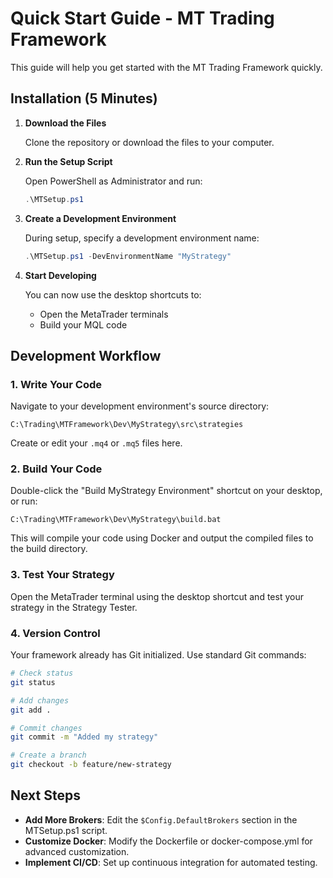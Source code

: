# Quick Start Guide - MT Trading Framework

This guide will help you get started with the MT Trading Framework quickly.

## Installation (5 Minutes)

1. **Download the Files**
   
   Clone the repository or download the files to your computer.

2. **Run the Setup Script**
   
   Open PowerShell as Administrator and run:
   ```powershell
   .\MTSetup.ps1
   ```

3. **Create a Development Environment**
   
   During setup, specify a development environment name:
   ```powershell
   .\MTSetup.ps1 -DevEnvironmentName "MyStrategy"
   ```

4. **Start Developing**
   
   You can now use the desktop shortcuts to:
   - Open the MetaTrader terminals
   - Build your MQL code

## Development Workflow

### 1. Write Your Code

Navigate to your development environment's source directory:
```
C:\Trading\MTFramework\Dev\MyStrategy\src\strategies
```

Create or edit your `.mq4` or `.mq5` files here.

### 2. Build Your Code

Double-click the "Build MyStrategy Environment" shortcut on your desktop, or run:
```
C:\Trading\MTFramework\Dev\MyStrategy\build.bat
```

This will compile your code using Docker and output the compiled files to the build directory.

### 3. Test Your Strategy

Open the MetaTrader terminal using the desktop shortcut and test your strategy in the Strategy Tester.

### 4. Version Control

Your framework already has Git initialized. Use standard Git commands:

```bash
# Check status
git status

# Add changes
git add .

# Commit changes
git commit -m "Added my strategy"

# Create a branch
git checkout -b feature/new-strategy
```

## Next Steps

- **Add More Brokers**: Edit the `$Config.DefaultBrokers` section in the MTSetup.ps1 script.
- **Customize Docker**: Modify the Dockerfile or docker-compose.yml for advanced customization.
- **Implement CI/CD**: Set up continuous integration for automated testing.